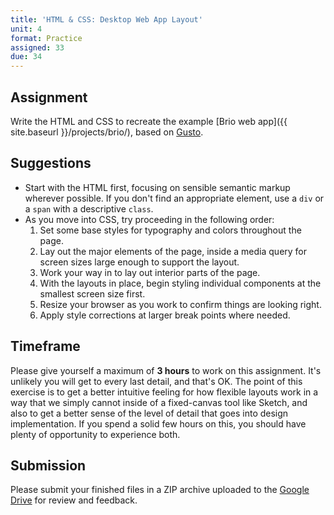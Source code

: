 ```yaml
---
title: 'HTML & CSS: Desktop Web App Layout'
unit: 4
format: Practice
assigned: 33
due: 34
---
```


Assignment
----------

Write the HTML and CSS to recreate the example [Brio web app]({{ site.baseurl }}/projects/brio/), based on [Gusto](https://gusto.com).


Suggestions
-----------

- Start with the HTML first, focusing on sensible semantic markup wherever possible. If you don't find an appropriate element, use a `div` or a `span` with a descriptive `class`.
- As you move into CSS, try proceeding in the following order:
    1. Set some base styles for typography and colors throughout the page.
    2. Lay out the major elements of the page, inside a media query for screen sizes large enough to support the layout.
    3. Work your way in to lay out interior parts of the page.
    4. With the layouts in place, begin styling individual components at the smallest screen size first.
    5. Resize your browser as you work to confirm things are looking right.
    6. Apply style corrections at larger break points where needed.


Timeframe
---------

Please give yourself a maximum of **3 hours** to work on this assignment. It's unlikely you will get to every last detail, and that's OK. The point of this exercise is to get a better intuitive feeling for how flexible layouts work in a way that we simply cannot inside of a fixed-canvas tool like Sketch, and also to get a better sense of the level of detail that goes into design implementation. If you spend a solid few hours on this, you should have plenty of opportunity to experience both.


Submission
----------

Please submit your finished files in a ZIP archive uploaded to the [Google Drive](https://drive.google.com/drive/folders/1lnGYy8PCG6Gbo2bk3dhJC5KVvBfdrTYn) for review and feedback.
